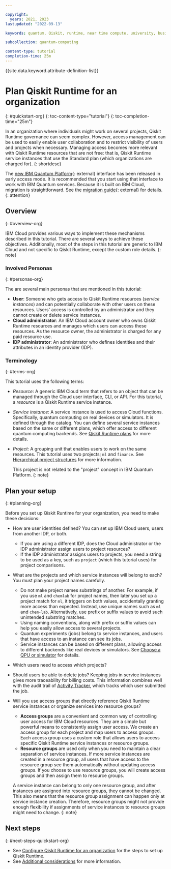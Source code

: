 ```yaml
---

copyright:
  years: 2021, 2023
lastupdated: "2022-09-13"

keywords: quantum, Qiskit, runtime, near time compute, university, business, organization

subcollection: quantum-computing

content-type: tutorial
completion-time: 25m
---
```


{{site.data.keyword.attribute-definition-list}}

# Plan Qiskit Runtime for an organization
{: #quickstart-org}
{: toc-content-type="tutorial"}
{: toc-completion-time="25m"}

In an organization where individuals might work on several projects, Qiskit Runtime governance can seem complex. However, access management can be used to easily enable user collaboration and to restrict visibility of users and projects when necessary. Managing access becomes more relevant with Qiskit Runtime resources that are not free: that is, Qiskit Runtime service instances that use the Standard plan (which organizations are charged for).
{: shortdesc}

The [new IBM Quantum Platform](https://quantum.cloud.ibm.com/){: external} interface has been released in early access mode.  It is recommended that you start using that interface to work with IBM Quantum services. Because it is built on IBM Cloud, migration is straightforward.  See the [migration guide](https://quantum.cloud.ibm.com/docs/migration-guides/classic-iqp-to-cloud-iqp){: external} for details.
{: attention}

## Overview
{: #overview-org}

IBM Cloud provides various ways to implement these mechanisms described in this tutorial. There are several ways to achieve these objectives. Additionally, most of the steps in this tutorial are generic to IBM Cloud and not specific to Qiskit Runtime, except the custom role details.
{: note}

### Involved Personas
{: #personas-org}

The are several main personas that are mentioned in this tutorial:

* **User**: Someone who gets access to Qiskit Runtime resources (_service instances_) and can potentially collaborate with other users on these resources. Users' access is controlled by an administrator and they cannot create or delete service instances.
* **Cloud administrator**: An IBM Cloud account owner who owns Qiskit Runtime resources and manages which users can access these resources. As the resource owner, the administrator is charged for any paid resource use.
* **IDP administrator**: An administrator who defines identities and their attributes in an identity provider (IDP).

### Terminology
{: #terms-org}

This tutorial uses the following terms:

* _Resource_: A generic IBM Cloud term that refers to an object that can be managed through the Cloud user interface, CLI, or API. For this tutorial, a _resource_ is a Qiskit Runtime service instance.
* _Service instance_: A service instance is used to access Cloud functions. Specifically, quantum computing on real devices or simulators. It is defined through the catalog. You can define several service instances based on the same or different plans, which offer access to different quantum computing backends. See [Qiskit Runtime plans](/docs/quantum-computing?topic=quantum-computing-plans) for more details.
* _Project_: A grouping unit that enables users to work on the same resources. This tutorial uses two projects; `ml` and `finance`. See [Hierarchical project structures](/docs/quantum-computing?topic=quantum-computing-considerations-org#nest-org) for more information.

   This project is not related to the "project" concept in IBM Quantum Platform.
   {: note}

## Plan your setup
{: #planning-org}

Before you set up Qiskit Runtime for your organization, you need to make these decisions:

* How are user identities defined? You can set up IBM Cloud users, users from another IDP, or both.
   * If you are using a different IDP, does the Cloud administrator or the IDP administrator assign users to project resources?
   * If the IDP administrator assigns users to projects, you need a string to be used as a key, such as `project` (which this tutorial uses) for project comparisons.
* What are the projects and which service instances will belong to each? You must plan your project names carefully.
   * Do not make project names substrings of another. For example, if you use `ml` and `chemlab` for project names, then later you set up a project match for `ml`, it triggers on both values, accidentally granting more access than expected. Instead, use unique names such as `ml` and `chem-lab`. Alternatively, use prefix or suffix values to avoid such unintended substring matches.
   * Using naming conventions, along with prefix or suffix values can help you easily allow access to several projects.
   * Quantum experiments (jobs) belong to service instances, and users that have access to an instance can see its jobs.
   * Service instances can be based on different plans, allowing access to different backends like real devices or simulators. See [Choose a QPU or simulator](/docs/quantum-computing?topic=quantum-computing-choose-backend) for details.
* Which users need to access which projects?
* Should users be able to delete jobs? Keeping jobs in service instances gives more traceability for billing costs. This information combines well with the audit trail of [Activity Tracker](/docs/quantum-computing?topic=quantum-computing-considerations-org), which tracks which user submitted the job.
* Will you use access groups that directly reference Qiskit Runtime service instances or organize services into resource groups?
   * **Access groups** are a convenient and common way of controlling user access for IBM Cloud resources. They are a simple but powerful means to consistently assign user access. We create an access group for each project and map users to access groups. Each access group uses a custom role that allows users to access specific Qiskit Runtime service instances or resource groups.
   * **Resource groups** are used only when you need to maintain a clear separation of service instances. If more service instances are created in a resource group, all users that have access to the resource group see them automatically without updating access groups. If you choose to use resource groups, you will create access groups and then assign them to resource groups.

   A service instance can belong to only one resource group, and after instances are assigned into resource groups, they cannot be changed. This also means that the resource group assignment can  happen only at service instance creation. Therefore, resource groups might not provide enough flexibility if assignments of service instances to resource groups might need to change.
   {: note}

## Next steps
{: #next-steps-quickstart-org}

* See [Configure Qiskit Runtime for an organization](/docs/quantum-computing?topic=quantum-computing-quickstart-steps-org) for the steps to set up Qiskit Runtime.
* See [Additional considerations](/docs/quantum-computing?topic=quantum-computing-considerations-org) for more information.
